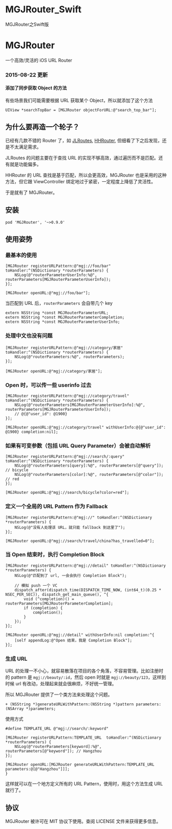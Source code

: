 # MGJRouter_Swift
MGJRouter之Swift版

# MGJRouter
一个高效/灵活的 iOS URL Router

### 2015-08-22 更新

#### 添加了同步获取 Object 的方法

有些场景我们可能需要根据 URL 获取某个 Object，所以就添加了这个方法

```objc
UIView *searchTopBar = [MGJRouter objectForURL:@"search_top_bar"];
```

## 为什么要再造一个轮子？
已经有几款不错的 Router 了，如 [JLRoutes](https://github.com/joeldev/JLRoutes), [HHRouter](https://github.com/Huohua/HHRouter), 但细看了下之后发现，还是不太满足需求。

JLRoutes 的问题主要在于查找 URL 的实现不够高效，通过遍历而不是匹配。还有就是功能偏多。

HHRouter 的 URL 查找是基于匹配，所以会更高效，MGJRouter 也是采用的这种方法，但它跟 ViewController 绑定地过于紧密，一定程度上降低了灵活性。

于是就有了 MGJRouter。

## 安装

```
pod 'MGJRouter', '~>0.9.0'
```

## 使用姿势

### 最基本的使用

```objc
[MGJRouter registerURLPattern:@"mgj://foo/bar" toHandler:^(NSDictionary *routerParameters) {
    NSLog(@"routerParameterUserInfo:%@", routerParameters[MGJRouterParameterUserInfo]);
}];

[MGJRouter openURL:@"mgj://foo/bar"];
```

当匹配到 URL 后，`routerParameters` 会自带几个 key

```objc
extern NSString *const MGJRouterParameterURL;
extern NSString *const MGJRouterParameterCompletion;
extern NSString *const MGJRouterParameterUserInfo;
```

### 处理中文也没有问题

```objc
[MGJRouter registerURLPattern:@"mgj://category/家居" toHandler:^(NSDictionary *routerParameters) {
    NSLog(@"routerParameters:%@", routerParameters);
}];

[MGJRouter openURL:@"mgj://category/家居"];
```

### Open 时，可以传一些 userinfo 过去

```objc
[MGJRouter registerURLPattern:@"mgj://category/travel" toHandler:^(NSDictionary *routerParameters) {
    NSLog(@"routerParameters[MGJRouterParameterUserInfo]:%@", routerParameters[MGJRouterParameterUserInfo]);
    // @{@"user_id": @1900}
}];

[MGJRouter openURL:@"mgj://category/travel" withUserInfo:@{@"user_id": @1900} completion:nil];
```

### 如果有可变参数（包括 URL Query Parameter）会被自动解析

```objc
[MGJRouter registerURLPattern:@"mgj://search/:query" toHandler:^(NSDictionary *routerParameters) {
    NSLog(@"routerParameters[query]:%@", routerParameters[@"query"]); // bicycle
    NSLog(@"routerParameters[color]:%@", routerParameters[@"color"]); // red
}];

[MGJRouter openURL:@"mgj://search/bicycle?color=red"];
```

### 定义一个全局的 URL Pattern 作为 Fallback

```objc
[MGJRouter registerURLPattern:@"mgj://" toHandler:^(NSDictionary *routerParameters) {
    NSLog(@"没有人处理该 URL，就只能 fallback 到这里了");
}];

[MGJRouter openURL:@"mgj://search/travel/china?has_travelled=0"];
```

### 当 Open 结束时，执行 Completion Block

```objc
[MGJRouter registerURLPattern:@"mgj://detail" toHandler:^(NSDictionary *routerParameters) {
    NSLog(@"匹配到了 url, 一会会执行 Completion Block");

    // 模拟 push 一个 VC
    dispatch_after(dispatch_time(DISPATCH_TIME_NOW, (int64_t)(0.25 * NSEC_PER_SEC)), dispatch_get_main_queue(), ^{
        void (^completion)() = routerParameters[MGJRouterParameterCompletion];
        if (completion) {
            completion();
        }
    });
}];

[MGJRouter openURL:@"mgj://detail" withUserInfo:nil completion:^{
    [self appendLog:@"Open 结束，我是 Completion Block"];
}];
```

### 生成 URL

URL 的处理一不小心，就容易散落在项目的各个角落，不容易管理。比如注册时的 pattern 是 `mgj://beauty/:id`，然后 open 时就是 `mgj://beauty/123`，这样到时候 url 有改动，处理起来就会很麻烦，不好统一管理。

所以 MGJRouter 提供了一个类方法来处理这个问题。

```objc
+ (NSString *)generateURLWithPattern:(NSString *)pattern parameters:(NSArray *)parameters;
```

使用方式

```objc
#define TEMPLATE_URL @"mgj://search/:keyword"

[MGJRouter registerURLPattern:TEMPLATE_URL  toHandler:^(NSDictionary *routerParameters) {
    NSLog(@"routerParameters[keyword]:%@", routerParameters[@"keyword"]); // Hangzhou
}];

[MGJRouter openURL:[MGJRouter generateURLWithPattern:TEMPLATE_URL parameters:@[@"Hangzhou"]]];
}
```

这样就可以在一个地方定义所有的 URL Pattern，使用时，用这个方法生成 URL 就行了。


## 协议

MGJRouter 被许可在 MIT 协议下使用。查阅 LICENSE 文件来获得更多信息。

